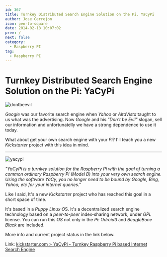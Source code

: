 ```yaml
---
id: 367
title: Turnkey Distributed Search Engine Solution on the Pi. YaCyPi
author: Jose Cerrejon
icon: pen-to-square
date: 2014-02-18 10:07:02
prev: /
next: false
category:
  - Raspberry PI
tag:
  - Raspberry PI
---
```


# Turnkey Distributed Search Engine Solution on the Pi: YaCyPi

![dontbeevil](/images/2014/02/dontbeevil.jpg)

*Google* was our favorite search engine when *Yahoo* or *AltaVista* taught to us what was the advertising. Now *Google* and his *"Don't be Evil"* slogan, sell our information and unfortunatelly we have a strong dependence to use it today. 

What about get your own search engine with your *Pi*? I'll teach you a new *Kickstarter* project with this idea in mind.

- - -
![yacypi](/images/2014/02/yacypi.jpg)

*"YaCyPi is a turnkey solution for the Raspberry Pi with the goal of turning a common ordinary Raspberry Pi (Model B) into your very own search engine. Using the software YaCy, you no longer need to be bound by Google, Bing, Yahoo, etc for your internet queries."*

Like I said, It's a new *Kickstarter* project who has reached this goal in a short space of time.

It's based in a *Puppy Linux O*S. It's a decentralized search engine technology based on a *peer-to-peer* index-sharing network, under *GPL* license.
 You can run this *OS* not only in the *Pi: Odroid3* and *BeagleBone Black* are included.
 
More info and current project status in the link below.

Link: [kickstarter.com > YaCyPi - Turnkey Raspberry Pi based Internet Search Engine](https://www.kickstarter.com/projects/1455616350/yacypi-turnkey-raspberry-pi-based-internet-search)